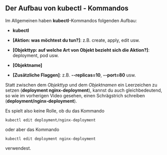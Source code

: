 ## Der Aufbau von kubectl - Kommandos

Im Allgemeinen haben **kubectl**-Kommandos folgenden Aufbau:

* **kubectl**

* **[Aktion: was möchtest du tun?]**: z.B. create, apply, edit usw.

* **[Objekttyp: auf welche Art von Objekt bezieht sich die Aktion?]**: deployment, pod usw.

* **[Objektname]**

* **[Zusätzliche Flaggen]**: z.B. **--replicas=10**, **--port=80** usw.

Statt zwischen dem *Objekttyp* und dem *Objektnamen* ein Leerzeichen 
zu setzen (**deployment nginx-deployment**), kannst du auch gleichbedeutend, 
so wie im vorherigen Video gesehen, einen Schrägstrich schreiben 
(**deployment/nginx-deployment**).

Es spielt also keine Rolle, ob du das Kommando

```shell
kubectl edit deployment/nginx-deployment
```

oder aber das Kommando

```shell
kubectl edit deployment nginx-deployment
```

verwendest.